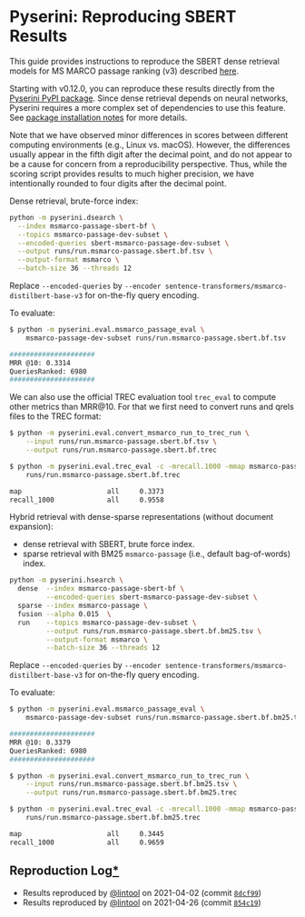 # Pyserini: Reproducing SBERT Results

This guide provides instructions to reproduce the SBERT dense retrieval models for MS MARCO passage ranking (v3) described [here](https://github.com/UKPLab/sentence-transformers/blob/master/docs/pretrained-models/msmarco-v3.md).

Starting with v0.12.0, you can reproduce these results directly from the [Pyserini PyPI package](https://pypi.org/project/pyserini/).
Since dense retrieval depends on neural networks, Pyserini requires a more complex set of dependencies to use this feature.
See [package installation notes](../README.md) for more details.

Note that we have observed minor differences in scores between different computing environments (e.g., Linux vs. macOS).
However, the differences usually appear in the fifth digit after the decimal point, and do not appear to be a cause for concern from a reproducibility perspective.
Thus, while the scoring script provides results to much higher precision, we have intentionally rounded to four digits after the decimal point.

Dense retrieval, brute-force index:

```bash
python -m pyserini.dsearch \
  --index msmarco-passage-sbert-bf \
  --topics msmarco-passage-dev-subset \
  --encoded-queries sbert-msmarco-passage-dev-subset \
  --output runs/run.msmarco-passage.sbert.bf.tsv \
  --output-format msmarco \
  --batch-size 36 --threads 12
```

Replace `--encoded-queries` by `--encoder sentence-transformers/msmarco-distilbert-base-v3` for on-the-fly query encoding.

To evaluate:

```bash
$ python -m pyserini.eval.msmarco_passage_eval \
    msmarco-passage-dev-subset runs/run.msmarco-passage.sbert.bf.tsv

#####################
MRR @10: 0.3314
QueriesRanked: 6980
#####################
```

We can also use the official TREC evaluation tool `trec_eval` to compute other metrics than MRR@10. 
For that we first need to convert runs and qrels files to the TREC format:

```bash
$ python -m pyserini.eval.convert_msmarco_run_to_trec_run \
    --input runs/run.msmarco-passage.sbert.bf.tsv \
    --output runs/run.msmarco-passage.sbert.bf.trec

$ python -m pyserini.eval.trec_eval -c -mrecall.1000 -mmap msmarco-passage-dev-subset \
    runs/run.msmarco-passage.sbert.bf.trec

map                     all     0.3373
recall_1000             all     0.9558
```

Hybrid retrieval with dense-sparse representations (without document expansion):
- dense retrieval with SBERT, brute force index.
- sparse retrieval with BM25 `msmarco-passage` (i.e., default bag-of-words) index.

```bash
python -m pyserini.hsearch \
  dense  --index msmarco-passage-sbert-bf \
         --encoded-queries sbert-msmarco-passage-dev-subset \
  sparse --index msmarco-passage \
  fusion --alpha 0.015  \
  run    --topics msmarco-passage-dev-subset \
         --output runs/run.msmarco-passage.sbert.bf.bm25.tsv \
         --output-format msmarco \
         --batch-size 36 --threads 12
```

Replace `--encoded-queries` by `--encoder sentence-transformers/msmarco-distilbert-base-v3` for on-the-fly query encoding.

To evaluate:

```bash
$ python -m pyserini.eval.msmarco_passage_eval \
    msmarco-passage-dev-subset runs/run.msmarco-passage.sbert.bf.bm25.tsv

#####################
MRR @10: 0.3379
QueriesRanked: 6980
#####################

$ python -m pyserini.eval.convert_msmarco_run_to_trec_run \
    --input runs/run.msmarco-passage.sbert.bf.bm25.tsv \
    --output runs/run.msmarco-passage.sbert.bf.bm25.trec

$ python -m pyserini.eval.trec_eval -c -mrecall.1000 -mmap msmarco-passage-dev-subset \
    runs/run.msmarco-passage.sbert.bf.bm25.trec

map                     all     0.3445
recall_1000             all     0.9659
```

## Reproduction Log[*](reproducibility.md)

+ Results reproduced by [@lintool](https://github.com/lintool) on 2021-04-02 (commit [`8dcf99`](https://github.com/castorini/pyserini/commit/8dcf99982a7bfd447ce9182ff219a9dad2ddd1f2))
+ Results reproduced by [@lintool](https://github.com/lintool) on 2021-04-26 (commit [`854c19`](https://github.com/castorini/pyserini/commit/854c1930ba00819245c0a9fbcf2090ce14db4db0))

